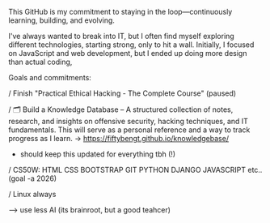 
This GitHub is my commitment to staying in the loop—continuously learning, building, and evolving.

I've always wanted to break into IT, but I often find myself exploring different technologies, starting strong, only to hit a wall. Initially, I focused on JavaScript and web development, but I ended up doing more design than actual coding,

Goals and commitments:

/ Finish "Practical Ethical Hacking - The Complete Course" (paused)

/ 🗂 Build a Knowledge Database – A structured collection of notes, research, and insights on offensive security, hacking techniques, and IT fundamentals.
This will serve as a personal reference and a way to track progress as I learn. -> https://fiftybengt.github.io/knowledgebase/
  * should keep this updated for everything tbh (!)

/ CS50W: HTML CSS BOOTSTRAP GIT PYTHON DJANGO JAVASCRIPT etc..(goal -a 2026)

/ Linux always

--> use less AI (its brainroot, but a good teahcer)




